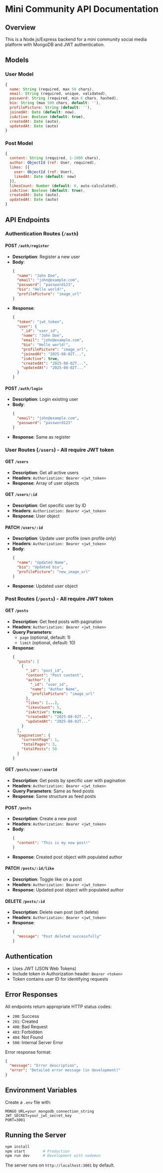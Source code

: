# Mini Community API Documentation

## Overview

This is a Node.js/Express backend for a mini community social media platform with MongoDB and JWT authentication.

## Models

### User Model

```javascript
{
  name: String (required, max 50 chars),
  email: String (required, unique, validated),
  password: String (required, min 6 chars, hashed),
  bio: String (max 500 chars, default: ''),
  profilePicture: String (default: ''),
  joinedAt: Date (default: now),
  isActive: Boolean (default: true),
  createdAt: Date (auto),
  updatedAt: Date (auto)
}
```

### Post Model

```javascript
{
  content: String (required, 1-1000 chars),
  author: ObjectId (ref: User, required),
  likes: [{
    user: ObjectId (ref: User),
    likedAt: Date (default: now)
  }],
  likesCount: Number (default: 0, auto-calculated),
  isActive: Boolean (default: true),
  createdAt: Date (auto),
  updatedAt: Date (auto)
}
```

## API Endpoints

### Authentication Routes (`/auth`)

#### POST `/auth/register`

- **Description**: Register a new user
- **Body**:
  ```json
  {
    "name": "John Doe",
    "email": "john@example.com",
    "password": "password123",
    "bio": "Hello world!",
    "profilePicture": "image_url"
  }
  ```
- **Response**:
  ```json
  {
    "token": "jwt_token",
    "user": {
      "_id": "user_id",
      "name": "John Doe",
      "email": "john@example.com",
      "bio": "Hello world!",
      "profilePicture": "image_url",
      "joinedAt": "2025-08-02T...",
      "isActive": true,
      "createdAt": "2025-08-02T...",
      "updatedAt": "2025-08-02T..."
    }
  }
  ```

#### POST `/auth/login`

- **Description**: Login existing user
- **Body**:
  ```json
  {
    "email": "john@example.com",
    "password": "password123"
  }
  ```
- **Response**: Same as register

### User Routes (`/users`) - All require JWT token

#### GET `/users`

- **Description**: Get all active users
- **Headers**: `Authorization: Bearer <jwt_token>`
- **Response**: Array of user objects

#### GET `/users/:id`

- **Description**: Get specific user by ID
- **Headers**: `Authorization: Bearer <jwt_token>`
- **Response**: User object

#### PATCH `/users/:id`

- **Description**: Update user profile (own profile only)
- **Headers**: `Authorization: Bearer <jwt_token>`
- **Body**:
  ```json
  {
    "name": "Updated Name",
    "bio": "Updated bio",
    "profilePicture": "new_image_url"
  }
  ```
- **Response**: Updated user object

### Post Routes (`/posts`) - All require JWT token

#### GET `/posts`

- **Description**: Get feed posts with pagination
- **Headers**: `Authorization: Bearer <jwt_token>`
- **Query Parameters**:
  - `page` (optional, default: 1)
  - `limit` (optional, default: 10)
- **Response**:
  ```json
  {
    "posts": [
      {
        "_id": "post_id",
        "content": "Post content",
        "author": {
          "_id": "user_id",
          "name": "Author Name",
          "profilePicture": "image_url"
        },
        "likes": [...],
        "likesCount": 5,
        "isActive": true,
        "createdAt": "2025-08-02T...",
        "updatedAt": "2025-08-02T..."
      }
    ],
    "pagination": {
      "currentPage": 1,
      "totalPages": 5,
      "totalPosts": 50
    }
  }
  ```

#### GET `/posts/user/:userId`

- **Description**: Get posts by specific user with pagination
- **Headers**: `Authorization: Bearer <jwt_token>`
- **Query Parameters**: Same as feed posts
- **Response**: Same structure as feed posts

#### POST `/posts`

- **Description**: Create a new post
- **Headers**: `Authorization: Bearer <jwt_token>`
- **Body**:
  ```json
  {
    "content": "This is my new post!"
  }
  ```
- **Response**: Created post object with populated author

#### PATCH `/posts/:id/like`

- **Description**: Toggle like on a post
- **Headers**: `Authorization: Bearer <jwt_token>`
- **Response**: Updated post object with populated author

#### DELETE `/posts/:id`

- **Description**: Delete own post (soft delete)
- **Headers**: `Authorization: Bearer <jwt_token>`
- **Response**:
  ```json
  {
    "message": "Post deleted successfully"
  }
  ```

## Authentication

- Uses JWT (JSON Web Tokens)
- Include token in Authorization header: `Bearer <token>`
- Token contains user ID for identifying requests

## Error Responses

All endpoints return appropriate HTTP status codes:

- `200`: Success
- `201`: Created
- `400`: Bad Request
- `403`: Forbidden
- `404`: Not Found
- `500`: Internal Server Error

Error response format:

```json
{
  "message": "Error description",
  "error": "Detailed error message (in development)"
}
```

## Environment Variables

Create a `.env` file with:

```
MONGO_URL=your_mongodb_connection_string
JWT_SECRET=your_jwt_secret_key
PORT=3001
```

## Running the Server

```bash
npm install
npm start        # Production
npm run dev      # Development with nodemon
```

The server runs on `http://localhost:3001` by default.
